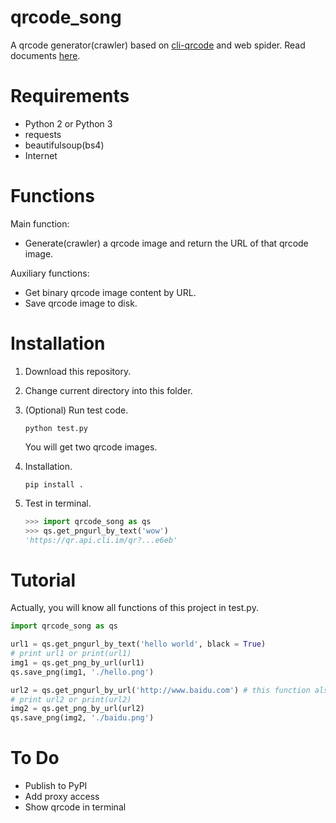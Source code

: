 # qrcode_song

A qrcode generator(crawler) based on [cli-qrcode](https://cli.im/) and web spider. Read documents [here](http://qrcode-song.readthedocs.io/en/latest/).

# Requirements

* Python 2 or Python 3
* requests
* beautifulsoup(bs4)
* Internet

# Functions

Main function:

* Generate(crawler) a qrcode image and return the URL of that qrcode image.

Auxiliary functions:

* Get binary qrcode image content by URL.
* Save qrcode image to disk.

# Installation

1. Download this repository.
2. Change current directory into this folder.
3. (Optional) Run test code.

    ```shell
    python test.py
    ```
    
    You will get two qrcode images.
    
4. Installation.

    ```shell
    pip install .
    ```
    
5. Test in terminal.

    ```python
    >>> import qrcode_song as qs
    >>> qs.get_pngurl_by_text('wow')
    'https://qr.api.cli.im/qr?...e6eb'
    ```

# Tutorial

Actually, you will know all functions of this project in test.py.

```python
import qrcode_song as qs

url1 = qs.get_pngurl_by_text('hello world', black = True)
# print url1 or print(url1)
img1 = qs.get_png_by_url(url1)
qs.save_png(img1, './hello.png')

url2 = qs.get_pngurl_by_url('http://www.baidu.com') # this function also has 'black' parameter
# print url2 or print(url2)
img2 = qs.get_png_by_url(url2)
qs.save_png(img2, './baidu.png')
```

# To Do

* Publish to PyPI
* Add proxy access
* Show qrcode in terminal